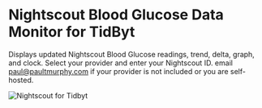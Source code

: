 # Nightscout Blood Glucose Data Monitor for TidByt

Displays updated Nightscout Blood Glucose readings, trend, delta, graph, and clock. Select your provider and enter your Nightscout ID. email paul@paultmurphy.com if your provider is not included or you are self-hosted.

![Nightscout for Tidbyt](screenshot.gif)


